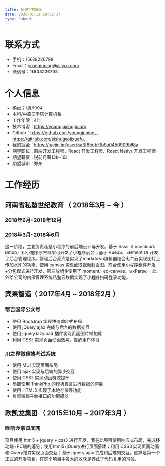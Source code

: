 ```yaml
---
title: 杨俊宁的简历
date: 2020-02-11 18:52:37
type: 'about'
---
```


# 联系方式

* 手机：15638226798
* Email：youngjuning@aliyun.com
* 微信号：15638226798

# 个人信息

* 杨俊宁/男/1994
* 本科/中原工学院计算机系
* 工作年限：4年
* 技术博客：https://youngjuning.js.org
* Github：https://github.com/youngjuning、https://github.com/sishuguojixuefu、
* 我的掘金：https://juejin.im/user/5a3f85db6fb9a0450909b98a
* 期望职位：前端开发工程师，React 开发工程师、React Native 开发工程师
* 期望薪资：税前月薪13k~16k
* 期望城市：郑州

# 工作经历

## 河南省私塾世纪教育 （ 2018年3月 ~ 今 ）

### 2018年6月~2018年12月

### 2018年3月~2018年6月

这一阶段，主要负责私塾小程序的前后端设计与开发。基于 Sass（Leancloud、Bmob）和小程序原生框架可开发了小程序前台；基于 VueJS、Element UI 开发了后台管理程序。管理后台亮点是实现了markdown编辑器结合七牛云实现图片上传加水印的功能，使用 canvas 实现截取视频封面图。前台使用小程序组件开发+分包模式进行开发，第三放组件使用了 moment、ec-canvas、wxParse。 此外给公司的内部管理系统私塾云数据实现了小程序扫码登录功能。

## 宾果智造（ 2017年4月 ~ 2018年2月 ）

### 帮吉国际公众号

- 使用 Bootstrap 实现快速响应式布局
- 使用 jQuery ajax 完成与后台的数据交互
- 使用 jquery.lazyload 插件实现页面图片懒加载
- 利用 CSS3 实现页面动画效果，提醒用户体验 

### 川之界微信端考试系统

- 使用 MUI 实现页面布局
- 使用 ajax 实现与后端的异步交互
- 使用 CSS3 实现动画特效提升
- 局部使用 ThinkPhp 的模板语言进行数据的渲染
- 使用 HTML5 实现了本地存储等功能
- 负责微信平台接口的功能研发

## 欧凯龙集团 （ 2015年10月 ~ 2017年3月 ）

### 欧凯龙家具官网

项目使用 html5 + jquery + css3 进行开发，我在此项目使用响应式布局，完成移动端+PC端的适配；使用html5+jQuery进行页面搭建；利用 CSS3 实现页面动画和jQuery插件实现页面交互；基于 jquery ajax 完成和后端的交互。这算是第一个正式的开发项目，在这个项目中最大的收获是养成了代码复用的习惯。
